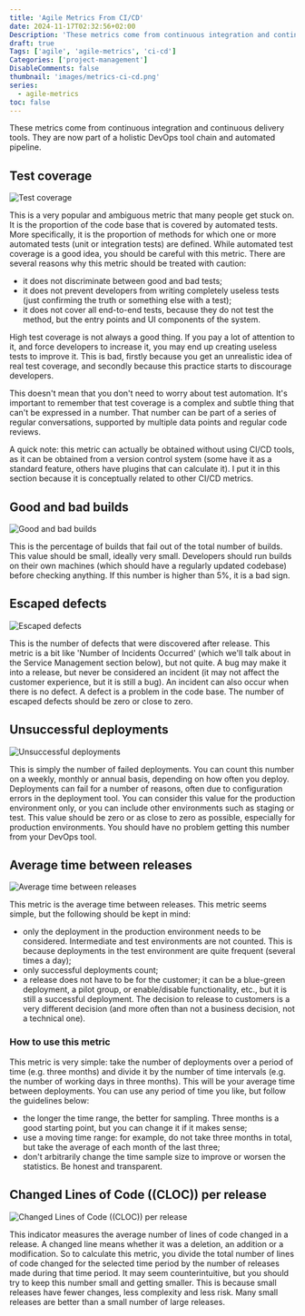 ```yaml
---
title: 'Agile Metrics From CI/CD'
date: 2024-11-17T02:32:56+02:00
Description: 'These metrics come from continuous integration and continuous delivery tools. They are now part of a holistic DevOps tool chain and automated pipeline.'
draft: true
Tags: ['agile', 'agile-metrics', 'ci-cd']
Categories: ['project-management']
DisableComments: false
thumbnail: 'images/metrics-ci-cd.png'
series:
  - agile-metrics
toc: false
---
```


These metrics come from continuous integration and continuous delivery tools. They are now part of a holistic DevOps tool chain and automated pipeline.

## Test coverage

![Test coverage](/images/2024/11/test-coverage.png)

This is a very popular and ambiguous metric that many people get stuck on. It is the proportion of the code base that is covered by automated tests. More specifically, it is the proportion of methods for which one or more automated tests (unit or integration tests) are defined. While automated test coverage is a good idea, you should be careful with this metric. There are several reasons why this metric should be treated with caution:

- it does not discriminate between good and bad tests;
- it does not prevent developers from writing completely useless tests (just confirming the truth or something else with a test);
- it does not cover all end-to-end tests, because they do not test the method, but the entry points and UI components of the system.

High test coverage is not always a good thing. If you pay a lot of attention to it, and force developers to increase it, you may end up creating useless tests to improve it. This is bad, firstly because you get an unrealistic idea of real test coverage, and secondly because this practice starts to discourage developers.

This doesn't mean that you don't need to worry about test automation. It's important to remember that test coverage is a complex and subtle thing that can't be expressed in a number. That number can be part of a series of regular conversations, supported by multiple data points and regular code reviews.

A quick note: this metric can actually be obtained without using CI/CD tools, as it can be obtained from a version control system (some have it as a standard feature, others have plugins that can calculate it). I put it in this section because it is conceptually related to other CI/CD metrics.

## Good and bad builds

![Good and bad builds](/images/2024/11/good-bad-builds.png)

This is the percentage of builds that fail out of the total number of builds. This value should be small, ideally very small. Developers should run builds on their own machines (which should have a regularly updated codebase) before checking anything. If this number is higher than 5%, it is a bad sign.

## Escaped defects

![Escaped defects](/images/2024/11/escaped-defects.png)

This is the number of defects that were discovered after release. This metric is a bit like 'Number of Incidents Occurred' (which we'll talk about in the Service Management section below), but not quite. A bug may make it into a release, but never be considered an incident (it may not affect the customer experience, but it is still a bug). An incident can also occur when there is no defect. A defect is a problem in the code base. The number of escaped defects should be zero or close to zero.

## Unsuccessful deployments

![Unsuccessful deployments](/images/2024/11/unsuccessfull-deployements.png)

This is simply the number of failed deployments. You can count this number on a weekly, monthly or annual basis, depending on how often you deploy. Deployments can fail for a number of reasons, often due to configuration errors in the deployment tool. You can consider this value for the production environment only, or you can include other environments such as staging or test. This value should be zero or as close to zero as possible, especially for production environments. You should have no problem getting this number from your DevOps tool.

## Average time between releases

![Average time between releases](/images/2024/11/average-time-between-releases.png)

This metric is the average time between releases. This metric seems simple, but the following should be kept in mind:

- only the deployment in the production environment needs to be considered. Intermediate and test environments are not counted. This is because deployments in the test environment are quite frequent (several times a day);
- only successful deployments count;
- a release does not have to be for the customer; it can be a blue-green deployment, a pilot group, or enable/disable functionality, etc., but it is still a successful deployment. The decision to release to customers is a very different decision (and more often than not a business decision, not a technical one).

### How to use this metric

This metric is very simple: take the number of deployments over a period of time (e.g. three months) and divide it by the number of time intervals (e.g. the number of working days in three months). This will be your average time between deployments. You can use any period of time you like, but follow the guidelines below:

- the longer the time range, the better for sampling. Three months is a good starting point, but you can change it if it makes sense;
- use a moving time range: for example, do not take three months in total, but take the average of each month of the last three;
- don't arbitrarily change the time sample size to improve or worsen the statistics. Be honest and transparent.

## Changed Lines of Code ((CLOC)) per release

![Changed Lines of Code ((CLOC)) per release](/images/2024/11/changed-lines-of-code.png)

This indicator measures the average number of lines of code changed in a release. A changed line means whether it was a deletion, an addition or a modification. So to calculate this metric, you divide the total number of lines of code changed for the selected time period by the number of releases made during that time period. It may seem counterintuitive, but you should try to keep this number small and getting smaller. This is because small releases have fewer changes, less complexity and less risk. Many small releases are better than a small number of large releases.
